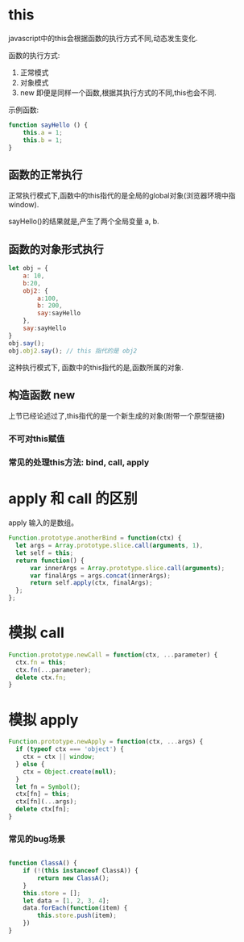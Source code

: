 
# this

javascript中的this会根据函数的执行方式不同,动态发生变化.

函数的执行方式:
1. 正常模式
2. 对象模式
3. new
即便是同样一个函数,根据其执行方式的不同,this也会不同.

示例函数:
```js
function sayHello () {
    this.a = 1;
    this.b = 1;
}
```

## 函数的正常执行
正常执行模式下,函数中的this指代的是全局的global对象(浏览器环境中指window).

sayHello()的结果就是,产生了两个全局变量 a, b.


## 函数的对象形式执行
```js
let obj = {
    a: 10,
    b:20,
    obj2: {
        a:100,
        b: 200,
        say:sayHello    
    },
    say:sayHello
}
obj.say();
obj.obj2.say(); // this 指代的是 obj2
```
这种执行模式下, 函数中的this指代的是,函数所属的对象.


## 构造函数 new
上节已经论述过了,this指代的是一个新生成的对象(附带一个原型链接)




### 不可对this赋值

### 常见的处理this方法: bind, call, apply
# apply 和 call 的区别
apply 输入的是数组。 

```js
Function.prototype.anotherBind = function(ctx) {
  let args = Array.prototype.slice.call(arguments, 1),
  let self = this;
  return function() {
      var innerArgs = Array.prototype.slice.call(arguments);
      var finalArgs = args.concat(innerArgs);
      return self.apply(ctx, finalArgs);
  };
};
```

# 模拟 call
```js
Function.prototype.newCall = function(ctx, ...parameter) {
  ctx.fn = this;  
  ctx.fn(...parameter);
  delete ctx.fn;
}
```

# 模拟 apply
```js
Function.prototype.newApply = function(ctx, ...args) {
  if (typeof ctx === 'object') {
    ctx = ctx || window;
  } else {
    ctx = Object.create(null);
  }
  let fn = Symbol();
  ctx[fn] = this;
  ctx[fn](...args);
  delete ctx[fn];
}

```



### 常见的bug场景

```js

function ClassA() {
    if (!(this instanceof ClassA)) {
        return new ClassA();
    }
    this.store = [];
    let data = [1, 2, 3, 4];
    data.forEach(function(item) {
        this.store.push(item);
    })
}

```

